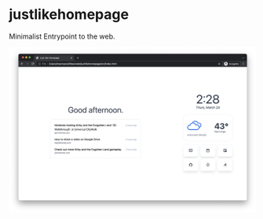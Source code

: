 # justlikehomepage
Minimalist Entrypoint to the web.

<img align="center" src="https://github.com/maxdmyers/justlikehomepage/blob/master/screenshot.png" alt="live-preview" />
